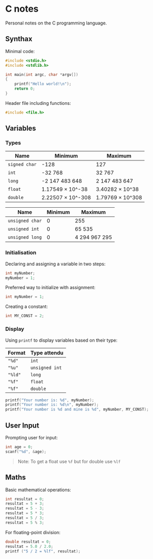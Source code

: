# C notes

Personal notes on the C programming language.

## Synthax

Minimal code:

````c
#include <stdio.h>
#include <stdlib.h>

int main(int argc, char *argv[])
{
    printf("Hello world!\n");
    return 0;
}
````

Header file including functions:

````c
#include <file.h>
````

## Variables

### Types

| Name          | Minimum           | Maximum          |
| ------------- | ----------------- | ---------------- |
| `signed char` | -128              | 127              |
| `int`         | -32 768           | 32 767           |
| `long`        | -2 147 483 648    | 2 147 483 647    |
| `float`       | 1.17549 × 10^-38  | 3.40282 × 10^38  |
| `double`      | 2.22507 × 10^-308 | 1.79769 × 10^308 |


| Name            | Minimum | Maximum       |
| --------------- | ------- | ------------- |
| `unsigned char` | 0       | 255           |
| `unsigned int`  | 0       | 65 535        |
| `unsigned long` | 0       | 4 294 967 295 |


### Initialisation

Declaring and assigning a variable in two steps:

```c
int myNumber;
myNumber = 1;
```

Preferred way to initialize with assignment:

```c
int myNumber = 1;
```

Creating a constant:

```c
int MY_CONST = 2;
```

### Display

Using ``printf`` to display variables based on their type:

| Format  | Type attendu   |
| ------- | -------------- |
| `"%d"`  | `int`          |
| `"%u"`  | `unsigned int` |
| `"%ld"` | `long`         |
| `"%f"`  | `float`        |
| `"%f"`  | `double`       |

```c
printf("Your number is: %d", myNumber);
printf("Your number is: %d\n", myNumber);
printf("Your number is %d and mine is %d", myNumber, MY_CONST);
```

## User Input

Prompting user for input:

```c
int age = 0;
scanf("%d", &age);
```

> Note: To get a float use ``%f`` but for double use ``%lf``

## Maths

Basic mathematical operations:

```c
int resultat = 0;
resultat = 5 + 3;
resultat = 5 - 3;
resultat = 5 * 3;
resultat = 5 / 3;
resultat = 5 % 3;
```

For floating-point division:

```c
double resultat = 0;
resultat = 5.0 / 2.0;
printf ("5 / 2 = %lf", resultat);
```
